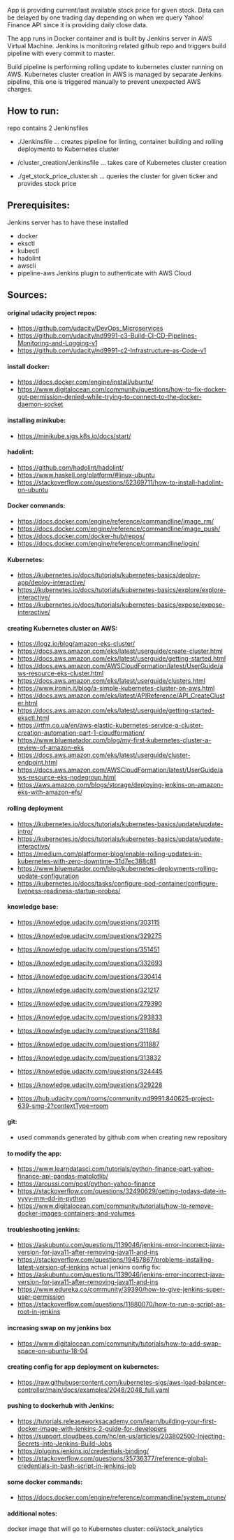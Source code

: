 App is providing current/last available stock price for given stock.
Data can be delayed by one trading day depending on when we query Yahoo! Finance API since it is providing daily close data.

The app runs in Docker container and is built by Jenkins server in AWS Virtual Machine.
Jenkins is monitoring related github repo and triggers build pipeline with every commit to master.

Build pipeline is performing rolling update to kubernetes cluster running on AWS.
Kubernetes cluster creation in AWS is managed by separate Jenkins pipeline, this one is triggered manually to prevent unexpected AWS charges.

## How to run:
repo contains 2 Jenkinsfiles
- ./Jenkinsfile ... creates pipeline for linting, container building and rolling deploymento to Kubernetes cluster

- /cluster_creation/Jenkinsfile ... takes care of Kubernetes cluster creation

- ./get_stock_price_cluster.sh ... queries the cluster for given ticker and provides stock price


## Prerequisites:
Jenkins server has to have these installed
- docker
- eksctl
- kubectl
- hadolint
- awscli
- pipeline-aws Jenkins plugin to authenticate with AWS Cloud


## Sources:

#### original udacity project repos:
- https://github.com/udacity/DevOps_Microservices
- https://github.com/udacity/nd9991-c3-Build-CI-CD-Pipelines-Monitoring-and-Logging-v1
- https://github.com/udacity/nd9991-c2-Infrastructure-as-Code-v1

#### install docker:
- https://docs.docker.com/engine/install/ubuntu/
- https://www.digitalocean.com/community/questions/how-to-fix-docker-got-permission-denied-while-trying-to-connect-to-the-docker-daemon-socket

#### installing minikube:
- https://minikube.sigs.k8s.io/docs/start/

#### hadolint:
- https://github.com/hadolint/hadolint/
- https://www.haskell.org/platform/#linux-ubuntu
- https://stackoverflow.com/questions/62369711/how-to-install-hadolint-on-ubuntu

#### Docker commands:
- https://docs.docker.com/engine/reference/commandline/image_rm/
- https://docs.docker.com/engine/reference/commandline/image_push/
- https://docs.docker.com/docker-hub/repos/
- https://docs.docker.com/engine/reference/commandline/login/

#### Kubernetes:
- https://kubernetes.io/docs/tutorials/kubernetes-basics/deploy-app/deploy-interactive/
- https://kubernetes.io/docs/tutorials/kubernetes-basics/explore/explore-interactive/
- https://kubernetes.io/docs/tutorials/kubernetes-basics/expose/expose-interactive/

#### creating Kubernetes cluster on AWS:
- https://logz.io/blog/amazon-eks-cluster/
- https://docs.aws.amazon.com/eks/latest/userguide/create-cluster.html
- https://docs.aws.amazon.com/eks/latest/userguide/getting-started.html
- https://docs.aws.amazon.com/AWSCloudFormation/latest/UserGuide/aws-resource-eks-cluster.html
- https://docs.aws.amazon.com/eks/latest/userguide/clusters.html
- https://www.ironin.it/blog/a-simple-kubernetes-cluster-on-aws.html
- https://docs.aws.amazon.com/eks/latest/APIReference/API_CreateCluster.html
- https://docs.aws.amazon.com/eks/latest/userguide/getting-started-eksctl.html
- https://rtfm.co.ua/en/aws-elastic-kubernetes-service-a-cluster-creation-automation-part-1-cloudformation/
- https://www.bluematador.com/blog/my-first-kubernetes-cluster-a-review-of-amazon-eks
- https://docs.aws.amazon.com/eks/latest/userguide/cluster-endpoint.html
- https://docs.aws.amazon.com/AWSCloudFormation/latest/UserGuide/aws-resource-eks-nodegroup.html
- https://aws.amazon.com/blogs/storage/deploying-jenkins-on-amazon-eks-with-amazon-efs/

#### rolling deployment
- https://kubernetes.io/docs/tutorials/kubernetes-basics/update/update-intro/
- https://kubernetes.io/docs/tutorials/kubernetes-basics/update/update-interactive/
- https://medium.com/platformer-blog/enable-rolling-updates-in-kubernetes-with-zero-downtime-31d7ec388c81
- https://www.bluematador.com/blog/kubernetes-deployments-rolling-update-configuration
- https://kubernetes.io/docs/tasks/configure-pod-container/configure-liveness-readiness-startup-probes/


#### knowledge base:
- https://knowledge.udacity.com/questions/303115
- https://knowledge.udacity.com/questions/329275
- https://knowledge.udacity.com/questions/351451
- https://knowledge.udacity.com/questions/332693
- https://knowledge.udacity.com/questions/330414
- https://knowledge.udacity.com/questions/321217

- https://knowledge.udacity.com/questions/279390
- https://knowledge.udacity.com/questions/293833
- https://knowledge.udacity.com/questions/311884
- https://knowledge.udacity.com/questions/311887
- https://knowledge.udacity.com/questions/313832
- https://knowledge.udacity.com/questions/324445
- https://knowledge.udacity.com/questions/329228

- https://hub.udacity.com/rooms/community:nd9991:840625-project-639-smg-2?contextType=room


#### git:
- used commands generated by github.com when creating new repository

#### to modify the app:
- https://www.learndatasci.com/tutorials/python-finance-part-yahoo-finance-api-pandas-matplotlib/
- https://aroussi.com/post/python-yahoo-finance
- https://stackoverflow.com/questions/32490629/getting-todays-date-in-yyyy-mm-dd-in-python
- https://www.digitalocean.com/community/tutorials/how-to-remove-docker-images-containers-and-volumes

#### troubleshooting jenkins:
- https://askubuntu.com/questions/1139046/jenkins-error-incorrect-java-version-for-java11-after-removing-java11-and-ins
- https://stackoverflow.com/questions/19457867/problems-installing-latest-version-of-jenkins
actual jenkins config fix:
- https://askubuntu.com/questions/1139046/jenkins-error-incorrect-java-version-for-java11-after-removing-java11-and-ins
- https://www.edureka.co/community/39390/how-to-give-jenkins-super-user-permission
- https://stackoverflow.com/questions/11880070/how-to-run-a-script-as-root-in-jenkins

#### increasing swap on my jenkins box
- https://www.digitalocean.com/community/tutorials/how-to-add-swap-space-on-ubuntu-18-04

#### creating config for app deployment on kubernetes:
- https://raw.githubusercontent.com/kubernetes-sigs/aws-load-balancer-controller/main/docs/examples/2048/2048_full.yaml

#### pushing to dockerhub with Jenkins:
- https://tutorials.releaseworksacademy.com/learn/building-your-first-docker-image-with-jenkins-2-guide-for-developers
- https://support.cloudbees.com/hc/en-us/articles/203802500-Injecting-Secrets-into-Jenkins-Build-Jobs
- https://plugins.jenkins.io/credentials-binding/
- https://stackoverflow.com/questions/35736377/reference-global-credentials-in-bash-script-in-jenkins-job

#### some docker commands:
- https://docs.docker.com/engine/reference/commandline/system_prune/

#### additional notes:
docker image that will go to Kubernetes cluster:
coil/stock_analytics
